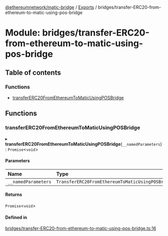 [@ethereumnetwork/matic-bridge](../README.md) / [Exports](../modules.md) / bridges/transfer-ERC20-from-ethereum-to-matic-using-pos-bridge

# Module: bridges/transfer-ERC20-from-ethereum-to-matic-using-pos-bridge

## Table of contents

### Functions

- [transferERC20FromEthereumToMaticUsingPOSBridge](bridges_transfer_ERC20_from_ethereum_to_matic_using_pos_bridge.md#transfererc20fromethereumtomaticusingposbridge)

## Functions

### transferERC20FromEthereumToMaticUsingPOSBridge

▸ **transferERC20FromEthereumToMaticUsingPOSBridge**(`__namedParameters`): `Promise`<`void`\>

#### Parameters

| Name | Type |
| :------ | :------ |
| `__namedParameters` | `TransferERC20FromEthereumToMaticUsingPOSBridge` |

#### Returns

`Promise`<`void`\>

#### Defined in

[bridges/transfer-ERC20-from-ethereum-to-matic-using-pos-bridge.ts:16](https://github.com/KedziaPawel/matic-bridge/blob/4419f65/src/bridges/transfer-ERC20-from-ethereum-to-matic-using-pos-bridge.ts#L16)
